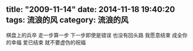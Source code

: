 title: "2009-11-14"
date: 2014-11-18 19:40:20
tags: 流浪的风
category: 流浪的风
---

棋盘上的兵卒
走一步算一步
下一步即使是错误
也没有回头路
我愿意结束
成全你的幸福
爱已结束
就不要虚伪的祝福